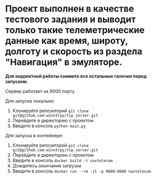 # Проект выполнен в качестве тестового задания и выводит только такие телеметрические данные как время, широту, долготу и скорость из раздела "Навигация" в эмуляторе.

**Для корректной работы снимите все остальные галочки перед запуском.**

Сервер работает на 9000 порту

Для запуска локально:

1. Клонируйте репозиторий `git clone git@github.com:w1nn3rpy/tcp_server.git`
2. Перейдите в директорию с проектом 
3. Введите в консоль `python main.py`


Для запуска в контейнере:

1. Клонируйте репозиторий `git clone git@github.com:w1nn3rpy/tcp_server.git`
2. Перейдите в директорию с проектом 
3. Введите в консоль `docker build -t navtelecom .`
4. Дождитесь окончания загрузки
5. Введите в консоль `docker run --rm -it -p 9000:9000 navtelecom`
